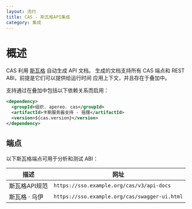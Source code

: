 ```yaml
---
layout: 违约
title: CAS - 斯瓦格API集成
category: 集成
---
```


# 概述

CAS 利用 [斯瓦格](https://swagger.io/) 自动生成 API 文档。 生成的文档支持所有 CAS 端点和 REST ABI，前提是它们可以提供给运行时间 应用上下文，并且存在于叠加中。

支持通过在叠加中包括以下依赖关系而启用：

```xml
<dependency>
  <groupId>组织. apereo. cas</groupId>
  <artifactId>卡斯服务器支持 - 摇摆</artifactId>
  <version>${cas.version}</version>
</dependency>
```

## 端点

以下斯瓦格端点可用于分析和测试 ABI：

| 描述       | 网址                                            |
| -------- | --------------------------------------------- |
| 斯瓦格API规范 | `https://sso.example.org/cas/v3/api-docs`     |
| 斯瓦格 · 乌伊 | `https://sso.example.org/cas/swagger-ui.html` |       
